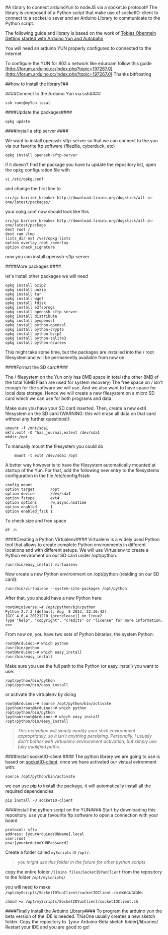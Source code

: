 #A library to connect arduinoYun to nodeJS via a socket.io protocol#
The library is composed of a Python script that make use of socketIO-client to connect to a socket.io sever and an Arduino Library to communicate to the Python script.

The following guide and library is based on the work of [Tobias Oberstein](https://github.com/oberstet)  [Getting started with Arduino Yun and Autobahn](http://tavendo.com/blog/post/arduino-yun-with-autobahn/)

You will need an arduino YUN properly configured to connected to the Internet

To configure the YUN for 802.x network like eduroam follow this guide 	[http://forum.arduino.cc/index.php?topic=197267.0](http://forum.arduino.cc/index.php?topic=197267.0)
Thanks bitfrosting

##how to install the library?##

####Connect to the Arduino Yun via ssh####

	ssh root@myYun.local

####Update the packages####

	opkg update

####Install a sftp server ####

We want to install openssh-sftp-server so that we can connect to the yun via our favorite ftp software (fliezilla, cyberduck, etc) 

	opkg install openssh-sftp-server

if it doesn't find the package you have tu update the repository list, open the opkg configuration file with

	vi /etc/opkg.conf

and change the first line to

	src/gz barrier_breaker http://download.linino.org/dogstick/all-in-one/latest/packages/

your opkg.conf now should look like this

	src/gz barrier_breaker http://download.linino.org/dogstick/all-in-one/latest/package
	dest root /
	dest ram /tmp
	lists_dir ext /var/opkg-lists
	option overlay_root /overlay
	option check_signature

now you can install openssh-sftp-server

####More packages ####

let's install other packages we will need

	opkg install bzip2
	opkg install unzip
	opkg install tar
	opkg install wget
	opkg install fdisk
	opkg install e2fsprogs
	opkg install openssh-sftp-server
	opkg install distribute
	opkg install pyopenssl
	opkg install python-openssl
	opkg install python-crypto
	opkg install python-bzip2
	opkg install python-sqlite3
	opkg install python-ncurses		

This might take some time, but the packages are installed into the / root filesystem and will be permanently available from now on.	
 
####Format the SD card####
 
The / filesystem on the Yun only has 8MB space in total (the other 8MB of the total 16MB Flash are used for system recovery)
The free space on / isn't enough for the software we will use. And we also want to have space for local data storage. Hence we will create a new filesystem on a micro SD card which we can use for both programs and data.

Make sure you have your SD card inserted. Then, create a new ext4 filesystem on the SD card (WARNING: this will erase all data on that card without any further questions!):

	umount -f /mnt/sda1
	mkfs.ext4 -O ^has_journal,extent /dev/sda1
	mkdir /opt

To manually mount the filesystem you could do

		mount -t ext4 /dev/sda1 /opt

A better way however is to have the filesystem automatically mounted at startup of the Yun. For that, add the following new entry to the filesystems configuration in the file /etc/config/fstab:

	config mount
    option target       /opt
    option device       /dev/sda1
    option fstype       ext4
    option options      rw,async,noatime
    option enabled      1
    option enabled_fsck 1

To check size and free space

	df -h

####Creating a Python Virtualenv####
Virtualenv is a widely used Python tool that allows to create complete Python environments in different locations and with different setups. We will use Virtualenv to create a Python enviroment on our SD card under /opt/python.

	/usr/bin/easy_install virtualenv

Now create a new Python environment on /opt/python (residing on our SD card):

	/usr/bin/virtualenv --system-site-packages /opt/python

After that, you should have a new Python here:

	root@miniverse:~# /opt/python/bin/python
	Python 2.7.3 (default, Aug  8 2013, 22:36:42)
	[GCC 4.6.4 20121210 (prerelease)] on linux2
	Type "help", "copyright", "credits" or "license" for more information.
	>>>

From now on, you have two sets of Python binaries, the system Python:

	root@Arduino:~# which python
	/usr/bin/python
	root@Arduino:~# which easy_install
	/usr/bin/easy_install


Make sure you use the full path to the Python (or easy_install) you want to use:

	/opt/python/bin/python
	/opt/python/bin/easy_install

or activate the virtualenv by doing

	root@Arduino:~# source /opt/python/bin/activate
	(python)root@Arduino:~# which python
	/opt/python/bin/python
	(python)root@Arduino:~# which easy_install
	/opt/python/bin/easy_install

> *This activation will simply modify your shell environment appropriately, so it isn't anything persisting. Personally, I usually don't bother with virtualenv environment activation, but simply use fully qualified paths.*

####Install socketIO-client  ####
The python library we are going to use is based on [socketIO-client](https://pypi.python.org/pypi/socketIO-client).
once we have activated our vistual evironment with:

	source /opt/python/bin/activate

we can use pip to install the package, it will automatically install all the required dependencies

	pip install -U socketIO-client

####Install the python script on the YUN####
Start by downloading this repository.
use your favourite ftp software to open a connection with your board

	protocol: sftp
	address: [yourArduinoYUNName].local
	user:root
	psw:[yourArduinoYUNPassword]

Create a folder called `myScripts` in `/opt/`. 

> *you might use this folder in the future for other python scripts*

copy the entire folder `/linino files/SocketIOYunClient` from the repository to the folder `/opt/myScripts/`

you will need to make  `/opt/myScripts/SocketIOYunClient/socketIOClient.sh` executable.

	chmod +x /opt/myScripts/SocketIOYunClient/socketIOClient.sh

####Finally install the Arduino Library####
To program the arduino yun the beta version of the IDE is needed.
ThisOne usually creates a new sketch folder. 
Copy the repository to `[your Arduino-Beta sketch folder]/libraries/
Restart your IDE and you are good to go!

